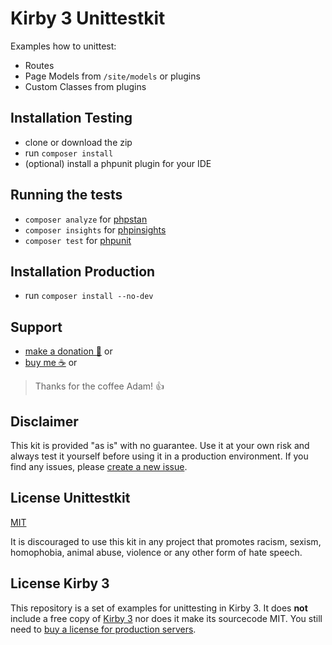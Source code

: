 # Kirby 3 Unittestkit

Examples how to unittest:

- Routes
- Page Models from `/site/models` or plugins
- Custom Classes from plugins

## Installation Testing

- clone or download the zip
- run `composer install`
- (optional) install a phpunit plugin for your IDE

## Running the tests

- `composer analyze` for [phpstan](https://github.com/phpstan/phpstan)
- `composer insights` for [phpinsights](https://phpinsights.com/)
- `composer test` for [phpunit](https://phpunit.de/)

## Installation Production

- run `composer install --no-dev` 

## Support

- [make a donation 🍻](https://www.paypal.me/bnomei/5) or
- [buy me ☕](https://buymeacoff.ee/bnomei) or

> Thanks for the coffee Adam! 👍


## Disclaimer

This kit is provided "as is" with no guarantee. Use it at your own risk and always test it yourself before using it in a production environment. If you find any issues, please [create a new issue](https://github.com/bnomei/kirby3-unittestkit/issues/new).

## License Unittestkit

[MIT](https://opensource.org/licenses/MIT)

It is discouraged to use this kit in any project that promotes racism, sexism, homophobia, animal abuse, violence or any other form of hate speech.


## License Kirby 3

This repository is a set of examples for unittesting in Kirby 3. It does **not** include a free copy of [Kirby 3](https://getkirby.com) nor does it make its sourcecode MIT. You still need to [buy a license for production servers](https://getkirby.com/buy).
